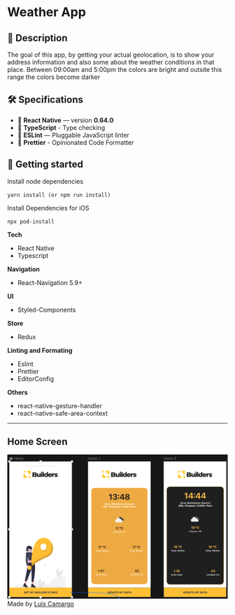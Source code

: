 # Weather App

## 📝 Description

The goal of this app, by getting your actual geolocation, is to show your address information and also some about the weather conditions in that place.
Between 09:00am and 5:00pm the colors are bright and outsite this range the colors become darker

## 🛠️ Specifications

- 📱 **React Native** — version **0.64.0**
- 🎉 **TypeScript** - Type checking
- 📏 **ESLint** — Pluggable JavaScript linter
- 💖 **Prettier** - Opinionated Code Formatter

## 🚀 Getting started

Install node dependencies

```yarn
yarn install (or npm run install)
```

Install Dependencies for iOS

```
npx pod-install
```

**Tech**

- React Native
- Typescript

**Navigation**

- React-Navigation 5.9+

**UI**

- Styled-Components

**Store**

- Redux

**Linting and Formating**

- Eslint
- Prettier
- EditorConfig

**Others**

- react-native-gesture-handler
- react-native-safe-area-context

---

## Home Screen

<img src="./showcase/intro.png" >
Made by <a href="https://www.github.com/luiscamargom">Luis Camargo</a>
